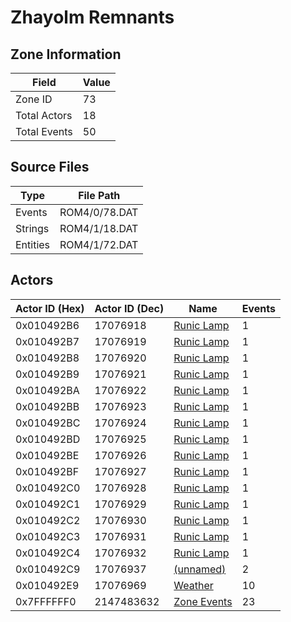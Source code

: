 # Zhayolm Remnants

## Zone Information

| Field        |   Value |
|--------------|---------|
| Zone ID      |      73 |
| Total Actors |      18 |
| Total Events |      50 |

## Source Files

| Type     | File Path     |
|----------|---------------|
| Events   | ROM4/0/78.DAT |
| Strings  | ROM4/1/18.DAT |
| Entities | ROM4/1/72.DAT |

## Actors

| Actor ID (Hex)   |   Actor ID (Dec) | Name                                         |   Events |
|------------------|------------------|----------------------------------------------|----------|
| 0x010492B6       |         17076918 | [Runic Lamp](./17076918%20-%20Runic%20Lamp/) |        1 |
| 0x010492B7       |         17076919 | [Runic Lamp](./17076919%20-%20Runic%20Lamp/) |        1 |
| 0x010492B8       |         17076920 | [Runic Lamp](./17076920%20-%20Runic%20Lamp/) |        1 |
| 0x010492B9       |         17076921 | [Runic Lamp](./17076921%20-%20Runic%20Lamp/) |        1 |
| 0x010492BA       |         17076922 | [Runic Lamp](./17076922%20-%20Runic%20Lamp/) |        1 |
| 0x010492BB       |         17076923 | [Runic Lamp](./17076923%20-%20Runic%20Lamp/) |        1 |
| 0x010492BC       |         17076924 | [Runic Lamp](./17076924%20-%20Runic%20Lamp/) |        1 |
| 0x010492BD       |         17076925 | [Runic Lamp](./17076925%20-%20Runic%20Lamp/) |        1 |
| 0x010492BE       |         17076926 | [Runic Lamp](./17076926%20-%20Runic%20Lamp/) |        1 |
| 0x010492BF       |         17076927 | [Runic Lamp](./17076927%20-%20Runic%20Lamp/) |        1 |
| 0x010492C0       |         17076928 | [Runic Lamp](./17076928%20-%20Runic%20Lamp/) |        1 |
| 0x010492C1       |         17076929 | [Runic Lamp](./17076929%20-%20Runic%20Lamp/) |        1 |
| 0x010492C2       |         17076930 | [Runic Lamp](./17076930%20-%20Runic%20Lamp/) |        1 |
| 0x010492C3       |         17076931 | [Runic Lamp](./17076931%20-%20Runic%20Lamp/) |        1 |
| 0x010492C4       |         17076932 | [Runic Lamp](./17076932%20-%20Runic%20Lamp/) |        1 |
| 0x010492C9       |         17076937 | [(unnamed)](./17076937/)                     |        2 |
| 0x010492E9       |         17076969 | [Weather](./17076969%20-%20Weather/)         |       10 |
| 0x7FFFFFF0       |       2147483632 | [Zone Events](./Zone%20Events/)              |       23 |